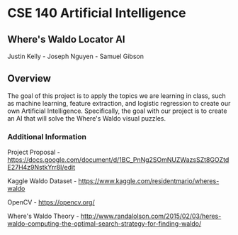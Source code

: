 # CSE 140 Artificial Intelligence
	 
## Where's Waldo Locator AI
 
 Justin Kelly - Joseph Nguyen - Samuel Gibson

## Overview
The goal of this project is to apply the topics we are learning in class, such as machine learning, feature extraction, and logistic regression to create our own Artificial Intelligence. Specifically, the goal with our project is to create an AI that will solve the Where's Waldo visual puzzles. 

### Additional Information 
Project Proposal - https://docs.google.com/document/d/1BC_PnNg2SOmNUZWazsSZt8GOZtdE27H4z9NstkYrr8I/edit

Kaggle Waldo Dataset - https://www.kaggle.com/residentmario/wheres-waldo

OpenCV - https://opencv.org/

Where's Waldo Theory - http://www.randalolson.com/2015/02/03/heres-waldo-computing-the-optimal-search-strategy-for-finding-waldo/
